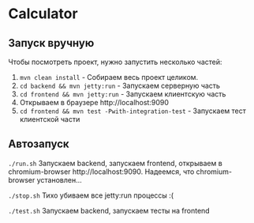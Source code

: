 # Calculator

## Запуск вручную

Чтобы посмотреть проект, нужно запустить несколько частей:<br/>
1. `mvn clean install` - Собираем весь проект целиком.<br/>
2. `cd backend && mvn jetty:run` - Запускаем серверную часть<br/>
3. `cd frontend && mvn jetty:run` - Запускаем клиентскую часть<br/>
4. Открываем в браузере http://localhost:9090<br/>
5. `cd frontend && mvn test -Pwith-integration-test` - Запускаем тест клиентской части

## Автозапуск

`./run.sh` Запускаем backend, запускаем frontend, открываем в chromium-browser http://localhost:9090.
Надеемся, что chromium-browser установлен...

`./stop.sh` Тихо убиваем все jetty:run процессы :(

`./test.sh` Запускаем backend, запускаем тесты на frontend
